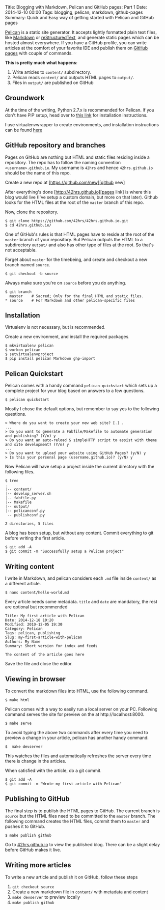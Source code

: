 Title: Blogging with Markdown, Pelican and GitHub pages: Part 1
Date: 2014-12-10 00:00
Tags: blogging, pelican, markdown, github-pages
Summary: Quick and Easy way of getting started with Pelican and GitHub pages


[Pelican] is a static site generator. It accepts lightly formatted plain text files, like 
   [Markdown] or [reStructuredText],
   and generate static pages which can be hosted almost everywhere. If you have a GitHub profile, you can write articles at
   the comfort of your favorite IDE and publish them on [GitHub pages] with couple of commands.

**This is pretty much what happens:**

1. Write articles to `content/` subdirectory.
2. Pelican reads `content/` and outputs HTML pages to `output/`.
3. Files in `output/` are published on GitHub

## Groundwork

At the time of the writing, Python 2.7.x is recommended for Pelican. If you don't have PIP setup, head over to 
   [this link][pip] for installation instructions.
   
I use virtualenvwrapper to create environments, and installation instructions can be found [here][venvwrap] 

## GitHub repository and branches

Pages on GitHub are nothing but HTML and static files residing inside a repository. The repo has to follow the naming convention
   `<username>.github.io`. My username is `42hrs` and hence `42hrs.github.io` should be the name of this repo.
   
Create a new repo at [https://github.com/new][github new]
   
After everything's done [http://42hrs.github.io][pages link] is where this blog would live (I've setup 
   a custom domain, but more on that later). Github looks for the HTML files at the root of the `master` branch of this repo.
   
Now, clone the repository.

```
$ git clone https://github.com/42hrs/42hrs.github.io.git
$ cd 42hrs.github.io/
```

One of GitHub's rules is that HTML pages have to reside at the root of the `master` branch of your repository. But Pelican 
   outputs the HTML to a subdirectory `output/` and also has other type of files at the root. So that's not acceptable.
   
Forget about `master` for the timebeing, and create and checkout a new branch named `source`.

```
$ git checkout -b source
```

Always make sure you're on `source` before you do anything. 

```
$ git branch 
  master    # Sacred; Only for the final HTML and static files.
* source    # For Markdown and other pelican-specific files
```


## Installation

Virtualenv is not necessary, but is recommended.

Create a new environment, and install the required packages.
```
$ mkvirtualenv pelican
$ workon pelican
$ setvirtualenvproject
$ pip install pelican Markdown ghp-import
```

## Pelican Quickstart

Pelican comes with a handy command `pelican-quickstart` which sets up a complete project for your blog based on answers to 
   a few questions.
   
```
$ pelican quickstart
```

Mostly I chose the default options, but remember to say yes to the following questions.
```
> Where do you want to create your new web site? [.] .
...
> Do you want to generate a Fabfile/Makefile to automate generation and publishing? (Y/n) y
> Do you want an auto-reload & simpleHTTP script to assist with theme and site development? (Y/n) y
...
> Do you want to upload your website using GitHub Pages? (y/N) y
> Is this your personal page (username.github.io)? (y/N) y 
```

Now Pelican will have setup a project inside the current directory with the following files.
```
$ tree
.
|-- content/
|-- develop_server.sh
|-- fabfile.py
|-- Makefile
|-- output/
|-- pelicanconf.py
 -- publishconf.py

2 directories, 5 files
```

A blog has been setup, but without any content. Commit everything to git before writing the first article.
```
$ git add -A
$ git commit -m "Successfully setup a Pelican project"
```

## Writing content

I write in Markdown, and pelican considers each `.md` file inside `content/` as a different article.  
```
$ nano content/hello-world.md
```

Every article needs some metadata. `title` and `date` are mandatory, the rest are optional but recommended
```
Title: My first article with Pelican
Date: 2014-12-18 10:20
Modified: 2010-12-05 19:30
Category: Pelican
Tags: pelican, publishing
Slug: my-first-article-with-pelican
Authors: My Name
Summary: Short version for index and feeds

The content of the article goes here
```

Save the file and close the editor.

## Viewing in browser

To convert the markdown files into HTML, use the following command.
```
$ make html
```

Pelican comes with a way to easily run a local server on your PC. Following command serves the site for preview on the
   at http://localhost:8000.
```
$ make serve
```

To avoid typing the above two commands after every time you need to preview a change in your article, pelican has another
handy command.
```
$  make devserver
```
This watches the files and automatically refreshes the server every time there is change in the articles.

When satisfied with the article, do a git commit.
```
$ git add -A
$ git commit -m "Wrote my first article with Pelican"
```

## Publishing to GitHub

The final step is to publish the HTML pages to GitHub. The current branch is `source` but the HTML files need to be committed
   to the `master` branch. The following command creates the HTML files, commit them to `master` and pushes it to GitHub.
```
$ make publish github
```

Go to [42hrs.github.io][pages link] to view the published blog. There can be a slight delay before GitHub makes it live.

## Writing more articles

To write a new article and publish it on GitHub, follow these steps

1. `git checkout source`
2. Create a new markdown file in `content/` with metadata and content
3. `make devserver` to preview locally
4. `make publish github`




[Pelican]:          http://blog.getpelican.com/
[Markdown]:         http://daringfireball.net/projects/markdown/
[reStructuredText]: http://docutils.sourceforge.net/rst.html
[GitHub pages]:     https://pages.github.com/
[venvwrap]:         http://virtualenvwrapper.readthedocs.org/en/latest/install.html
[github new]:       https://github.com/new
[pip]:              https://pip.pypa.io/en/latest/installing.html
[pages link]:       http://42hrs.github.io
